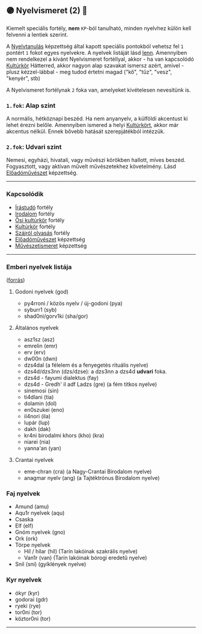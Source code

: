 ## 🟣 Nyelvismeret (2) 🔁

<!-- tag: md_fortely_multiple_nyelvismeret -->

Kiemelt speciális fortély, **nem** `KP`-ból tanulható, minden nyelvhez külön kell felvenni a lentiek szerint.

A [Nyelvtanulás](../kepzettsegek.szekunder/nyelvtanulas.md) képzettség által kapott speciális pontokból vehetsz fel `1` pontért `1` fokot egyes nyelvekre. A nyelvek listáját lásd [lenn](#emberi-nyelvek-list%C3%A1ja). Amennyiben nem rendelkezel a kívánt Nyelvismeret fortéllyal, akkor - ha van kapcsolódó [Kultúrkör](kulturkor.md) Hátterred, akkor nagyon alap szavakat ismersz azért, amivel - plusz kézzel-lábbal - meg tudod értetni magad ("kő", "tűz", "vesz", "kenyér", stb)

A Nyelvismeret fortélynak `2` foka van, amelyeket kivételesen nevesítünk is.

### `1.fok`: Alap szint

A normális, hétköznapi beszéd. Ha nem anyanyelv, a külföldi akcentust ki lehet érezni belőle. Amennyiben ismered a helyi [Kultúrkört](kulturkor.md), akkor már akcentus nélkül. Ennek bővebb hatását szerepjátékból intézzük.

### `2.fok`: Udvari szint

Nemesi, egyházi, hivatali, vagy művészi körökben hallott, míves beszéd. Fogyasztott, vagy aktívan művelt művészetekhez követelmény. Lásd [Előadóművészet](../kepzettsegek.szekunder/eloadomuveszet.md) képzettség.

---
### Kapcsolódik

- [Írástudó](../fortelyok.altalanos/irastudo.md) fortély
- [Irodalom](../fortelyok.szabad/irodalom.md) fortély
- [Ősi kultúrkör](../fortelyok.altalanos/osi_kulturkor.md) fortély
- [Kultúrkör](kulturkor.md) fortély
- [Szájról olvasás](../fortelyok.altalanos/szajrol_olvasas.md) fortély
- [Előadóművészet](../kepzettsegek.szekunder/eloadomuveszet.md) képzettség
- [Művészetismeret](../kepzettsegek.szekunder/muveszetismeret.md) képzettség

---
### Emberi nyelvek listája

([forrás](https://magus.fandom.com/hu/wiki/Nyelvek_%C3%A9s_nyelcsal%C3%A1dok))

1. Godoni nyelvek (god)
    - py4rroni / közös nyelv / új-godoni (pya)
    - syburr1 (syb)
    - shad0ni/gorv1ki (sha/gor)

2. Általános nyelvek
    - asz1sz (asz)
    - emrelin (emr)
    - erv (erv)
    - dw00n (dwn)
    - dzs4dal (a félelem és a fenyegetés rituális nyelve)
    - dzs4d/dzs3nn (dzs/dzse): a dzs3nn a dzs4d **udvari** foka.
    - dzs4d - fayumi dialektus (fay)
    - dzs4d - Gredh' il adf Ladzs (gre) (a fém titkos nyelve)
    - sinemosi (sin)
    - ti4dlani (tia)
    - dolamin (dol)
    - en0szukei (eno)
    - il4nori (ila)
    - lupár (lup)
    - dakh (dak)
    - kr4ni birodalmi khors (kho) (kra)
    - niarei (nia)
    - yanna'an (yan)
3.  Crantai nyelvek
    - eme-chran (cra) (a Nagy-Crantai Birodalom nyelve)
    - anagmar nyelv (ang) (a Tajtéktrónus Birodalom nyelve)

### Faj nyelvek

- Amund (amu)
- Aqu1r nyelvek (aqu)
- Csaska
- Elf (elf)
- Gnóm nyelvek (gno)
- Ork (ork)
- Törpe nyelvek
  - Híl / hílar (híl) (Tarín lakóinak szakrális nyelve)
  - Van1r  (van) (Tarín lakóinak bórogi eredetű nyelve)
- Snil (sni) (gyíklények nyelve)

### Kyr nyelvek

- ókyr (kyr)
- godorai (gdr)
- ryeki  (rye)
- tor0ni (tor)
- köztor0ni (tor)

---
